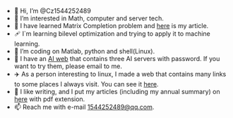 - 👋 Hi, I’m @Cz1544252489
- 👀 I’m interested in Math, computer and server tech.
- 🌱 I have learned Matrix Completion problem and [here](https://file.cz123.top/2Matrix_Completion/Low-Rank%20Matrix%20Completion%20via%20QR-Based%20Retraction%20on%20manifold.pdf) is my article.
- 🩹 I`m learning bilevel optimization and trying to apply it to machine learning.
- 💞️ I’m coding on Matlab, python and shell(Linux).
- 🚡 I have an [AI web](https://hp.cz123.top/AI.html) that contains three AI servers with password. If you want to try them, please email to me.
- ✈️ As a person interesting to linux, I made a web that contains many links to some places I always visit. You can see it [here](https://hp.cz123.top).
- 🍎 I like writing, and I put my articles (including my annual summary) on [here](https://file.cz123.top/8Writing/) with pdf extension.
- 📫 Reach me with e-mail 1544252489@qq.com.

<!---
Cz1544252489/Cz1544252489 is a ✨ special ✨ repository because its `README.md` (this file) appears on your GitHub profile.
You can click the Preview link to take a look at your changes.
--->

